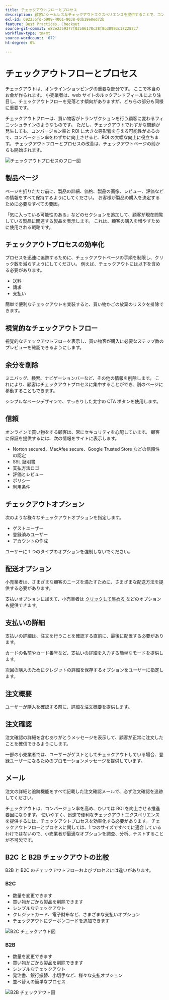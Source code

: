 ```yaml
---
title: チェックアウトフローとプロセス
description: 顧客にシームレスなチェックアウトエクスペリエンスを提供することで、コンバージョン率を高めます。
exl-id: 692236fd-b909-4061-8038-0db19e0ed72b
feature: Best Practices, Checkout
source-git-commit: e83e2359377f03506178c28f8b30993c172282c7
workflow-type: tm+mt
source-wordcount: '672'
ht-degree: 0%

---
```


# チェックアウトフローとプロセス

チェックアウトは、オンラインショッピングの重要な部分です。 ここで本当のお金が作られます。 小売業者は、web サイトのルックアンドフィールにより注目し、チェックアウトフローを見落とす傾向がありますが、どちらの部分も同様に重要です。

チェックアウトフローは、買い物客がトランザクションを行う顧客に変わるフィニッシュラインのようなものです。 ただし、チェックアウトでわずかな問題が発生しても、コンバージョン率と ROI に大きな悪影響を与える可能性があるので、コンバージョン率をわずかに向上させると、ROI の大幅な向上に役立ちます。 チェックアウトフローとプロセスの改善は、チェックアウトページの前からも開始されます。

![ チェックアウトプロセスのフロー図 ](../../assets/playbooks/checkout-diagram.png)

## 製品ページ

ページを折りたたむ前に、製品の詳細、価格、製品の画像、レビュー、評価などの情報をすべて保持するようにしてください。 お客様が製品の購入を決定するために必要なすべての要因。

「気に入っている可能性のある」などのセクションを追加して、顧客が現在閲覧している製品に関連する製品を表示します。 これは、顧客の購入を増やすために使用される戦略です。

## チェックアウトプロセスの効率化

プロセスを迅速に追跡するために、チェックアウトページの手順を制限し、クリック数を減らすようにしてください。 例えば、チェックアウトには以下を含める必要があります。

- 送料
- 請求
- 支払い

簡単で便利なチェックアウトを実装すると、買い物かごの放棄のリスクを排除できます。

## 視覚的なチェックアウトフロー

視覚的なチェックアウトフローを表示し、買い物客が購入に必要なステップ数のプレビューを確認できるようにします。

## 余分を削除

ミニバッグ、検索、ナビゲーションバーなど、その他の情報を削除します。 これにより、顧客はチェックアウトプロセスに集中することができ、別のページに移動することもできます。

シンプルなページデザインで、すっきりした太字の CTA ボタンを使用します。

## 信頼

オンラインで買い物をする顧客は、常にセキュリティを心配しています。 顧客に保証を提供するには、次の情報をサイトに表示します。

- Norton secured、MacAfee secure、Google Trusted Store などの信頼性の認定
- SSL 証明書
- 支払方法ロゴ
- 評価とレビュー
- ポリシー
- 利用条件

## チェックアウトオプション

次のような様々なチェックアウトオプションを指定します。

- ゲストユーザー
- 登録済みユーザー
- アカウントの作成

ユーザーに 1 つのタイプのオプションを強制しないでください。

## 配送オプション

小売業者は、さまざまな顧客のニーズを満たすために、さまざまな配送方法を提供する必要があります。

支払いオプションに加えて、小売業者は [ クリックして集める ](click-collect.md) などのオプションも提供できます。

## 支払いの詳細

支払いの詳細は、注文を行うことを確認する直前に、最後に配置する必要があります。

カードの名前やカード番号など、支払いの詳細を入力する簡単なモードを提供します。

次回の購入のためにクレジットの詳細を保存するオプションをユーザーに指定します。

## 注文概要

ユーザーが購入を確認する前に、詳細な注文概要を提供します。

## 注文確認

注文確認の詳細を含むありがとうメッセージを表示して、顧客が正常に注文したことを確信できるようにします。

一部の小売業者では、ユーザーがゲストとしてチェックアウトしている場合、登録ユーザーになるためのプロモーションメッセージを提供しています。

## メール

注文の詳細と追跡機能をすべて記載した注文確認メールで、必ず注文確認を追跡してください。

チェックアウトは、コンバージョン率を高め、ひいては ROI を向上させる推進要因になります。 使いやすく、迅速で便利なチェックアウトエクスペリエンスを提供するには、チェックアウトプロセスを効率化する必要があります。 チェックアウトフローとプロセスに関しては、1 つのサイズですべてに適合しているわけではないので、小売業者が最適なオプションを調査、分析、テストすることが不可欠です。

## B2C と B2B チェックアウトの比較

B2B と B2C のチェックアウトフローおよびプロセスには違いがあります。

### B2C

- 数量を変更できます
- 買い物かごから製品を削除できます
- シンプルなチェックアウト
- クレジットカード、電子財布など、さまざまな支払いオプション
- チェックアウトにクーポンコードを追加できます

![B2C チェックアウト図 ](../../assets/playbooks/checkout-b2c.png)

### B2B

- 数量を変更できます
- 買い物かごから製品を削除できます
- シンプルなチェックアウト
- 発注書、銀行振替、小切手など、様々な支払オプション
- 並べ替えの簡単なプロセス

![B2B チェックアウト図 ](../../assets/playbooks/checkout-b2b.png)
